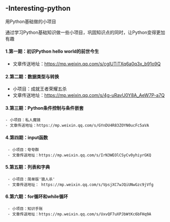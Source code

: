 ## -Interesting-python
  用Python基础做的小项目

  通过学习Python基础知识做一些小项目，巩固知识点的同时，让Python变得更加有趣

  #### 1.第一期：初识Python hello world的前世今生
   - 文章传送地址：https://mp.weixin.qq.com/s/cglUTiTXq6a0q3x_b91o9Q

  #### 2.第二期：数据类型与转换 
   - 小项目：成就王者荣耀五杀
   - 文章传送地址：https://mp.weixin.qq.com/s/4g-uRavU0Y8A_AeW7P-a7Q

  #### 3.第三期：Python条件控制与条件嵌套
    - 小项目：私人魔镜
    - 文章传送地址：https://mp.weixin.qq.com/s/GYnDU4R83ZOYN0ucFc5aVA
    
  #### 4.第四期：input函数
     - 小项目：夸夸群
     - 文章传送地址：https://mp.weixin.qq.com/s/IrN3WEOlCSyCv0yhiyrGKQ
     
  #### 5.第五期：列表和字典
     - 小项目：简单版'狼人杀'
     - 文章传送地址： https://mp.weixin.qq.com/s/VpsjXC7wJQiUNwGzc9jVfg
     
  #### 6.第六期：for循环和while循环
     - 小项目：知识手账
     - 文章传送地址：https://mp.weixin.qq.com/s/UxvQF7uXPJbWtKc6bFHq9A

